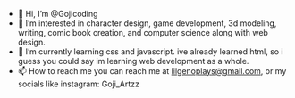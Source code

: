 - 👋 Hi, I’m @Gojicoding
- 👀 I’m interested in  character design, game development, 3d modeling, writing, comic book creation, and computer science along with web design.
- 🌱 I’m currently learning css and javascript. ive already learned html, so i guess you could say im learning web development as a whole.
- 📫 How to reach me you can reach me at lilgenoplays@gmail.com, or my socials like instagram: Goji_Artzz

<!---
Gojicoding/Gojicoding is a ✨ special ✨ repository because its `README.md` (this file) appears on your GitHub profile.
You can click the Preview link to take a look at your changes.
--->
